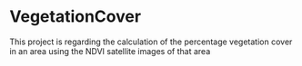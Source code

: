 # VegetationCover
This project is regarding the calculation of the percentage vegetation cover in an area using the NDVI satellite images of that area
